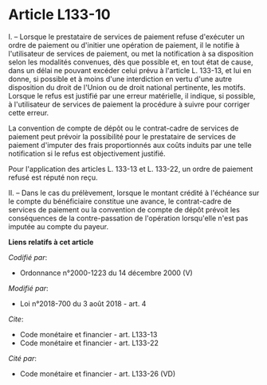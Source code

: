 # Article L133-10

I. – Lorsque le prestataire de services de paiement refuse d'exécuter un ordre de paiement ou d'initier une opération de
paiement, il le notifie à l'utilisateur de services de paiement, ou met la notification à sa disposition selon les modalités
convenues, dès que possible et, en tout état de cause, dans un délai ne pouvant excéder celui prévu à l'article L. 133-13, et
lui en donne, si possible et à moins d'une interdiction en vertu d'une autre disposition du droit de l'Union ou de droit
national pertinente, les motifs. Lorsque le refus est justifié par une erreur matérielle, il indique, si possible, à
l'utilisateur de services de paiement la procédure à suivre pour corriger cette erreur.

La convention de compte de dépôt ou le contrat-cadre de services de paiement peut prévoir la possibilité pour le prestataire
de services de paiement d'imputer des frais proportionnés aux coûts induits par une telle notification si le refus est
objectivement justifié.

Pour l'application des articles L. 133-13 et L. 133-22, un ordre de paiement refusé est réputé non reçu.

II. – Dans le cas du prélèvement, lorsque le montant crédité à l'échéance sur le compte du bénéficiaire constitue une avance,
le contrat-cadre de services de paiement ou la convention de compte de dépôt prévoit les conséquences de la contre-passation
de l'opération lorsqu'elle n'est pas imputée au compte du payeur.

**Liens relatifs à cet article**

_Codifié par_:

  - Ordonnance n°2000-1223 du 14 décembre 2000 (V)

_Modifié par_:

  - Loi n°2018-700 du 3 août 2018 - art. 4

_Cite_:

  - Code monétaire et financier - art. L133-13
  - Code monétaire et financier - art. L133-22

_Cité par_:

  - Code monétaire et financier - art. L133-26 (VD)
